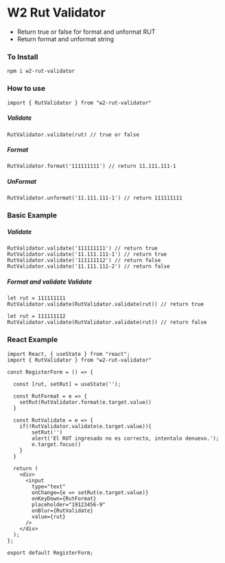 # W2 Rut Validator

* Return true or false for format and unformat RUT
* Return format and unformat string

### To Install
`npm i w2-rut-validator`

### How to use

`import { RutValidator } from "w2-rut-validator"`

##### Validate
```
RutValidator.validate(rut) // true or false
```

##### Format
```
RutValidator.format('111111111') // return 11.111.111-1
```
##### UnFormat
```
RutValidator.unformat('11.111.111-1') // return 111111111
```


### Basic Example

##### Validate
```
RutValidator.validate('111111111') // return true
RutValidator.validate('11.111.111-1') // return true
RutValidator.validate('111111112') // return false
RutValidator.validate('11.111.111-2') // return false
```
##### Format and validate Validate
```
let rut = 111111111
RutValidator.validate(RutValidator.validate(rut)) // return true

let rut = 111111112
RutValidator.validate(RutValidator.validate(rut)) // return false
```

### React Example

```
import React, { useState } from "react";
import { RutValidator } from "w2-rut-validator"

const RegisterForm = () => {

  const [rut, setRut] = useState('');

  const RutFormat = e => {
    setRut(RutValidator.format(e.target.value))
  }
   
  const RutValidate = e => {
    if(!RutValidator.validate(e.target.value)){
        setRut('')
        alert('El RUT ingresado no es correcto, intentalo denuevo.');
        e.target.focus()
    }
  }

  return (
    <div>
      <input
        type="text"
        onChange={e => setRut(e.target.value)}
        onKeyDown={RutFormat}
        placeholder="19123456-9"
        onBlur={RutValidate}
        value={rut}
      />
    </div>
  );
};

export default RegisterForm;

```

